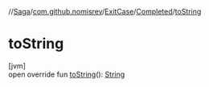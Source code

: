 //[Saga](../../../../index.md)/[com.github.nomisrev](../../index.md)/[ExitCase](../index.md)/[Completed](index.md)/[toString](to-string.md)

# toString

[jvm]\
open override fun [toString](to-string.md)(): [String](https://kotlinlang.org/api/latest/jvm/stdlib/kotlin/-string/index.html)

